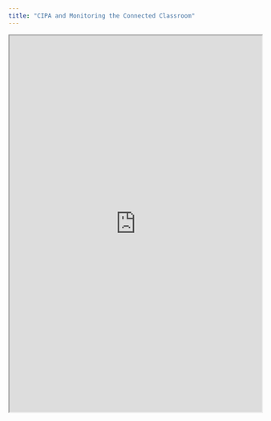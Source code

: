 ```yaml
---
title: "CIPA and Monitoring the Connected Classroom"
---
```




<iframe height="750" width="100%" src="https://ewelton.github.io/ktest/wiki.html#CIPA%20and%20Monitoring%20the%20Connected%20Classroom"></iframe>
